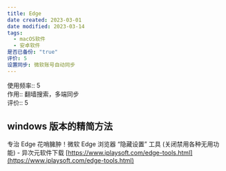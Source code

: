 ```yaml
---
title: Edge
date created: 2023-03-01
date modified: 2023-03-14
tags:
  - macOS软件
  - 安卓软件
是否已备份: "true"
评价: 5
设置同步: 微软账号自动同步
---
```


使用频率:: 5  
作用:: 翻墙搜索，多端同步  
评价:: 5


## windows 版本的精简方法
专治 Edge 花哨臃肿！微软 Edge 浏览器 “隐藏设置” 工具 (关闭禁用各种无用功能) - 异次元软件下载 [https://www.iplaysoft.com/edge-tools.html](https://www.iplaysoft.com/edge-tools.html)
